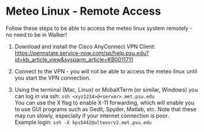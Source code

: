 # Meteo Linux - Remote Access
Follow these steps to be able to access the meteo linux system remotely - no need to be in Walker!

1. Download and install the Cisco AnyConnect VPN Client: https://pennstate.service-now.com/sp/help.psu.edu?id=kb_article_view&sysparm_article=KB0011711

2. Connect to the VPN - you will not be able to access the meteo linux until you start the VPN connection.

3. Using the terminal (Mac, Linux) or MobaXTerm (or similar, Windows) you can log in via ssh: ```ssh <xyz1234>@<server>.met.psu.edu```  
You can use the X flag to enable X-11 forwarding, which will enable you to use GUI programs such as Gedit, Spyder, Matlab, etc. Note that these may run slowly, especially if your internet connection is poor.  
Example login: ```ssh -X kps5442@ulteosrv2.met.psu.edu```